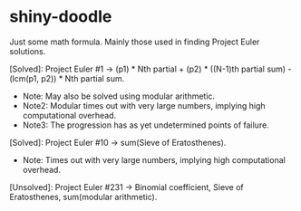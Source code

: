 # shiny-doodle
Just some math formula. Mainly those used in finding Project Euler solutions.

[Solved]: Project Euler #1 -> (p1) * Nth partial + (p2) * ((N-1)th partial sum) - (lcm(p1, p2)) * Nth partial sum.

+ Note: May also be solved using modular arithmetic. 
+ Note2: Modular times out with very large numbers, implying high computational overhead.
+ Note3: The progression has as yet undetermined points of failure. 

[Solved]: Project Euler #10 -> sum(Sieve of Eratosthenes).
+ Note: Times out with very large numbers, implying high computational overhead.

[Unsolved]: Project Euler #231 -> Binomial coefficient, Sieve of Eratosthenes, sum(modular arithmetic).
